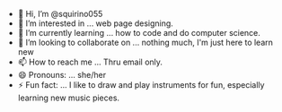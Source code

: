 - 👋 Hi, I’m @squirino055
- 👀 I’m interested in ... web page designing.
- 🌱 I’m currently learning ... how to code and do computer science.
- 💞️ I’m looking to collaborate on ... nothing much, I'm just here to learn new 
- 📫 How to reach me ... Thru email only.
- 😄 Pronouns: ... she/her
- ⚡ Fun fact: ... I like to draw and play instruments for fun, especially learning new music pieces.

<!---
squirino055/squirino055 is a ✨ special ✨ repository because its `README.md` (this file) appears on your GitHub profile.
You can click the Preview link to take a look at your changes.
--->
